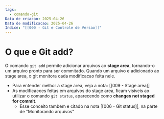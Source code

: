 ```yaml
---
tags:
  - comando-git
Data de criacao: 2025-04-26
Data de modificacao: 2025-04-26
Indice: "[[000 - Git e Controle de Versao]]"
---
```

# O que e Git add?
O comando `git add` permite adicionar arquivos ao **stage area**, tornando-o um arquivo pronto para ser commitado. Quando um arquivo e adicionado ao stage area, o git monitora cada modificacao feita nele.
- Para entender melhor a stage area, veja a nota: [[009 - Stage area]]
- As modificacoes feitas em arquivos do stage area, ficam visiveis ao utilizar o comando `git status`, aparecendo como **changes not staged for commit**.
	- Esse conceito tambem e citado na nota [[006 - Git status]], na parte de "Monitorando arquivos"